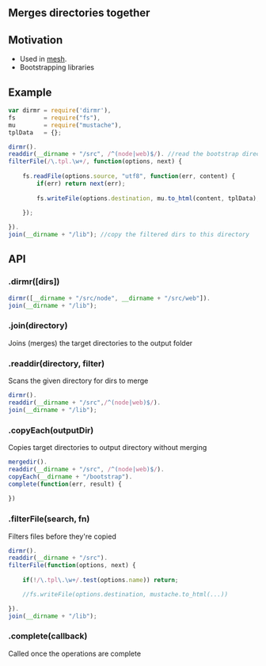 ## Merges directories together

## Motivation

- Used in [mesh](/crcn/mesh).
- Bootstrapping libraries
 

## Example

```javascript
var dirmr = require('dirmr'),
fs        = require("fs"),
mu        = require("mustache"),
tplData   = {};

dirmr().
readdir(__dirname + "/src", /^(node|web)$/). //read the bootstrap directory for the target dirs
filterFile(/\.tpl.\w+/, function(options, next) {
	
	fs.readFile(options.source, "utf8", function(err, content) {
		if(err) return next(err);	
		
		fs.writeFile(options.destination, mu.to_html(content, tplData), next);
		
	});

}).
join(__dirname + "/lib"); //copy the filtered dirs to this directory
```


## API


### .dirmr([dirs])


```javascript
dirmr([__dirname + "/src/node", __dirname + "/src/web"]).
join(__dirname + "/lib");
```

### .join(directory)

Joins (merges) the target directories to the output folder

### .readdir(directory, filter)

Scans the given directory for dirs to merge

```javascript
dirmr().
readdir(__dirname + "/src",/^(node|web)$/).
join(__dirname + "/lib");
```


### .copyEach(outputDir)

Copies target directories to output directory without merging

```javascript
mergedir().
readdir(__dirname + "/src", /^(node|web)$/).
copyEach(__dirname + "/bootstrap").
complete(function(err, result) {
	
})
```

### .filterFile(search, fn)

Filters files before they're copied

```javascript
dirmr().
readdir(__dirname + "/src").
filterFile(function(options, next) {
	
	if(!/\.tpl\.\w+/.test(options.name)) return;

	//fs.writeFile(options.destination, mustache.to_html(...))

}).
join(__dirname + "/lib");
```

### .complete(callback)

Called once the operations are complete


